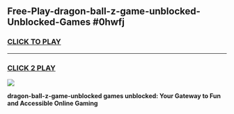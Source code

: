 
## Free-Play-dragon-ball-z-game-unblocked-Unblocked-Games #0hwfj
<h3>
<a href="https://news.freeplayer.one?title=dragon-ball-z-game-unblocked&ref=8M">CLICK TO PLAY</a></h3>
<hr>

<h3>
<a href="https://news.freeplayer.one?title=dragon-ball-z-game-unblocked&ref=8M">CLICK 2 PLAY</a>
  
</h3>

<a href="https://news.freeplayer.one?title=dragon-ball-z-game-unblocked&ref=8M"><img src="https://clearcache.store/games.png"></a>


**dragon-ball-z-game-unblocked games unblocked: Your Gateway to Fun and Accessible Online Gaming**
